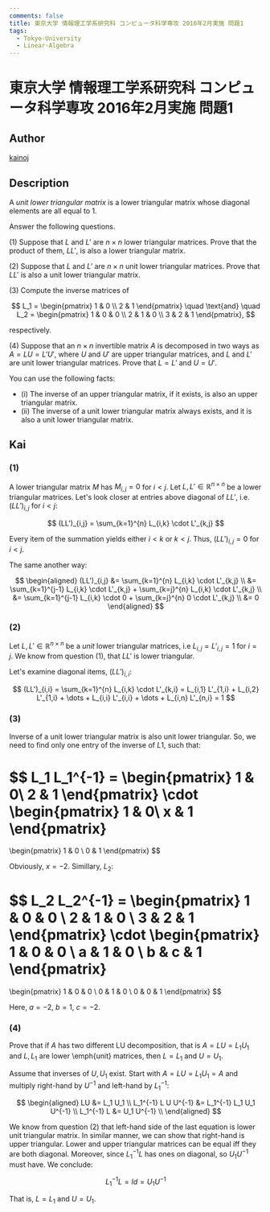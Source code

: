 ```yaml
---
comments: false
title: 東京大学 情報理工学系研究科 コンピュータ科学専攻 2016年2月実施 問題1
tags:
  - Tokyo-University
  - Linear-Algebra
---
```

# 東京大学 情報理工学系研究科 コンピュータ科学専攻 2016年2月実施 問題1

## **Author**
[kainoj](https://github.com/kainoj/utokyo-cs)

## **Description**
A *unit lower triangular matrix* is a lower triangular matrix whose diagonal elements are all equal to $1$.

Answer the following questions.

(1) Suppose that $L$ and $L'$ are $n \times n$ lower triangular matrices. Prove that the product of them, $LL'$, is also a lower triangular matrix.

(2) Suppose that $L$ and $L'$ are $n \times n$ unit lower triangular matrices. Prove that $LL'$ is also a unit lower triangular matrix.

(3) Compute the inverse matrices of

$$
L_1 = \begin{pmatrix} 1 & 0 \\ 2 & 1 \end{pmatrix} \quad \text{and} \quad L_2 = \begin{pmatrix} 1 & 0 & 0 \\ 2 & 1 & 0 \\ 3 & 2 & 1 \end{pmatrix},
$$

respectively.

(4) Suppose that an $n \times n$ invertible matrix $A$ is decomposed in two ways as $A = LU = L'U'$, where $U$ and $U'$ are upper triangular matrices, and $L$ and $L'$ are unit lower triangular matrices. Prove that $L = L'$ and $U = U'$.

You can use the following facts:

- (i) The inverse of an upper triangular matrix, if it exists, is also an upper triangular matrix.
- (ii) The inverse of a unit lower triangular matrix always exists, and it is also a unit lower triangular matrix.

## **Kai**
### (1)
A lower triangular matrix $M$ has $M_{i,j} = 0$ for $i < j$.
Let $L, L' \in \mathbb{R}^{n\times n}$ be a lower triangular matrices.
Let's look closer at entries above diagonal of $LL'$, i.e. $(LL')_{i,j}$ for $i<j$:

$$
(LL')_{i,j} = \sum_{k=1}^{n} L_{i,k} \cdot L'_{k,j}
$$

Every item of the summation yields either $i<k$ or $k<j$.
Thus,  $(LL')_{i,j} = 0$ for $i<j$.

The same another way:

$$
\begin{aligned}
    (LL')_{i,j} &= \sum_{k=1}^{n} L_{i,k} \cdot L'_{k,j} \\
                &= \sum_{k=1}^{j-1} L_{i,k} \cdot L'_{k,j} + \sum_{k=j}^{n} L_{i,k} \cdot L'_{k,j} \\
                &= \sum_{k=1}^{j-1} L_{i,k} \cdot 0 + \sum_{k=j}^{n} 0 \cdot L'_{k,j} \\
                &= 0
\end{aligned}
$$

### (2)
Let $L, L' \in \mathbb{R}^{n\times n}$ be a *unit* lower triangular matrices, i.e $L_{i,j} = L'_{i,j} = 1$ for $i = j$.
We know from question (1), that $LL'$ is lower triangular.

Let's examine diagonal items, $(LL')_{i,i}$:

$$
(LL')_{i,i} = \sum_{k=1}^{n} L_{i,k} \cdot L'_{k,i} = L_{i,1} L'_{1,i} + L_{i,2} L'_{1,i} + \dots + L_{i,i} L'_{i,i} + \dots + L_{i,n} L'_{n,i} = 1
$$


### (3)
Inverse of a unit lower triangular matrix is also unit lower triangular.
So, we need to find only one entry of the inverse of $L1$, such that:

$$
L_1 L_1^{-1} =
\begin{pmatrix}
1 & 0\\
2 & 1
\end{pmatrix}
\cdot
\begin{pmatrix}
1 & 0\\
x & 1
\end{pmatrix}
=
\begin{pmatrix}
1 & 0 \\
0 & 1
\end{pmatrix}
$$

Obviously, $x=-2$. Simillary, $L_2$:

$$
L_2 L_2^{-1} =
\begin{pmatrix}
1 & 0 & 0 \\
2 & 1 & 0 \\
3 & 2 & 1
\end{pmatrix}
\cdot
\begin{pmatrix}
1 & 0 & 0 \\
a & 1 & 0 \\
b & c & 1
\end{pmatrix}
=
\begin{pmatrix}
1 & 0 & 0 \\
0 & 1 & 0 \\
0 & 0 & 1
\end{pmatrix}
$$

Here, $a = -2$, $b = 1$, $c = -2$.

### (4)
Prove that if $A$ has two different LU decomposition, that is $A = LU = L_1U_1$ and $L, L_1$ are lower \emph{unit} matrices, then $L=L_1$ and $U=U_1$.

Assume that inverses of $U, U_1$ exist.
Start with $A= LU = L_1 U_1 = A$ and multiply right-hand by $U^{-1}$ and left-hand by $L_1^{-1}$:

$$
\begin{aligned}
    LU &= L_1 U_1 \\
    L_1^{-1} L U U^{-1} &= L_1^{-1} L_1 U_1 U^{-1} \\
    L_1^{-1} L  &=  U_1 U^{-1} \\
\end{aligned}
$$

We know from question (2) that left-hand side of the last equation is lower unit triangular matrix.
In similar manner, we can show that right-hand is upper triangular.
Lower and upper triangular matrices can be equal iff they are both diagonal.
Moreover, since $L_1^{-1} L$ has ones on diagonal, so $U_1 U^{-1}$ must have.
We conclude:

$$
L_1^{-1} L = Id = U_1 U^{-1}
$$

That is, $L = L_1$ and $U = U_1$.

